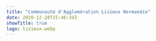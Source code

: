 ```yaml
---
title: "Communauté d'Agglomération Lisieux Normandie"
date: 2020-12-28T15:46:34Z
showTitle: true
logo: lisieux.webp
---
```

